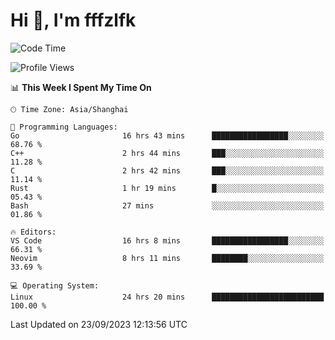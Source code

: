 # Hi 👋, I'm fffzlfk

<!--START_SECTION:waka-->
![Code Time](http://img.shields.io/badge/Code%20Time-437%20hrs%208%20mins-blue)

![Profile Views](http://img.shields.io/badge/Profile%20Views-0-blue)

📊 **This Week I Spent My Time On** 

```text
🕑︎ Time Zone: Asia/Shanghai

💬 Programming Languages: 
Go                       16 hrs 43 mins      █████████████████░░░░░░░░   68.76 % 
C++                      2 hrs 44 mins       ███░░░░░░░░░░░░░░░░░░░░░░   11.28 % 
C                        2 hrs 42 mins       ███░░░░░░░░░░░░░░░░░░░░░░   11.14 % 
Rust                     1 hr 19 mins        █░░░░░░░░░░░░░░░░░░░░░░░░   05.43 % 
Bash                     27 mins             ░░░░░░░░░░░░░░░░░░░░░░░░░   01.86 % 

🔥 Editors: 
VS Code                  16 hrs 8 mins       █████████████████░░░░░░░░   66.31 % 
Neovim                   8 hrs 11 mins       ████████░░░░░░░░░░░░░░░░░   33.69 % 

💻 Operating System: 
Linux                    24 hrs 20 mins      █████████████████████████   100.00 % 
```


 Last Updated on 23/09/2023 12:13:56 UTC
<!--END_SECTION:waka-->
